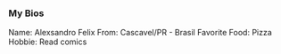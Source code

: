 ### My Bios

Name: Alexsandro Felix
From: Cascavel/PR - Brasil
Favorite Food: Pizza
Hobbie: Read comics
